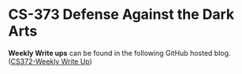 # CS-373 Defense Against the Dark Arts

**Weekly Write ups** can be found in the following GitHub hosted blog. ([CS372-Weekly Write Up](https://viscovin.github.io/))
